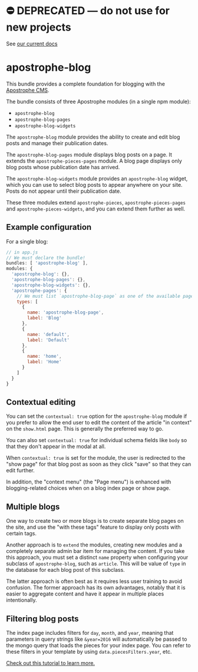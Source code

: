 # ⛔️ **DEPRECATED** — do not use for new projects

See [our current docs](https://docs.apostrophecms.org/)

# apostrophe-blog

This bundle provides a complete foundation for blogging with the [Apostrophe CMS](http://apostrophenow.org).

The bundle consists of three Apostrophe modules (in a single npm module):

* `apostrophe-blog`
* `apostrophe-blog-pages`
* `apostrophe-blog-widgets`

The `apostrophe-blog` module provides the ability to create and edit blog posts and manage their publication dates.

The `apostrophe-blog-pages` module displays blog posts on a page. It extends the `apostrophe-pieces-pages` module. A blog page displays only blog posts whose publication date has arrived.

The `apostrophe-blog-widgets` module provides an `apostrophe-blog` widget, which you can use to select blog posts to appear anywhere on your site. Posts do not appear until their publication date.

These three modules extend `apostrophe-pieces`, `apostrophe-pieces-pages` and `apostrophe-pieces-widgets`, and you can extend them further as well.

## Example configuration

For a single blog:

```javascript
// in app.js
// We must declare the bundle!
bundles: [ 'apostrophe-blog' ],
modules: {
  'apostrophe-blog': {},
  'apostrophe-blog-pages': {},
  'apostrophe-blog-widgets': {},
  'apostrophe-pages': {
    // We must list `apostrophe-blog-page` as one of the available page types
    types: [
      {
        name: 'apostrophe-blog-page',
        label: 'Blog'
      },
      {
        name: 'default',
        label: 'Default'
      },
      {
        name: 'home',
        label: 'Home'
      }
    ]
  }
}
```

## Contextual editing

You can set the `contextual: true` option for the `apostrophe-blog` module if you prefer to allow the end user to edit the content of the article "in context" on the `show.html` page. This is generally the preferred way to go.

You can also set `contextual: true` for individual schema fields like `body` so that they don't appear in the modal at all.

When `contextual: true` is set for the module, the user is redirected to the "show page" for that blog post as soon as they click "save" so that they can edit further.

In addition, the "context menu" (the "Page menu") is enhanced with blogging-related choices when on a blog index page or show page.

## Multiple blogs

One way to create two or more blogs is to create separate blog pages on the site, and use the "with these tags" feature to display only posts with certain tags.

Another approach is to `extend` the modules, creating new modules and a completely separate admin bar item for managing the content. If you take this approach, you must set a distinct `name` property when configuring your subclass of `apostrophe-blog`, such as `article`. This will be value of `type` in the database for each blog post of this subclass.

The latter approach is often best as it requires less user training to avoid confusion. The former approach has its own advantages, notably that it is easier to aggregate content and have it appear in multiple places intentionally.

## Filtering blog posts

The index page includes filters for `day`, `month`, and `year`, meaning that parameters in query strings like `&year=2016` will automatically be passed to the mongo query that loads the pieces for your index page. You can refer to these filters in your template by using `data.piecesFilters.year`, etc.

[Check out this tutorial to learn more.](https://v2.docs.apostrophecms.org/core-concepts/reusable-content-pieces/joins.html#filtering-the-list-of-people)
